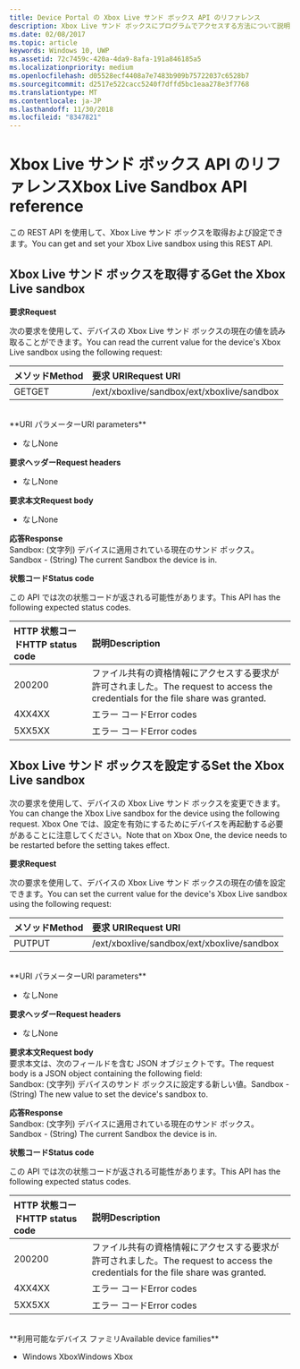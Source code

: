 ```yaml
---
title: Device Portal の Xbox Live サンド ボックス API のリファレンス
description: Xbox Live サンド ボックスにプログラムでアクセスする方法について説明します。
ms.date: 02/08/2017
ms.topic: article
keywords: Windows 10, UWP
ms.assetid: 72c7459c-420a-4da9-8afa-191a846185a5
ms.localizationpriority: medium
ms.openlocfilehash: d05528ecf4408a7e7483b909b75722037c6528b7
ms.sourcegitcommit: d2517e522cacc5240f7dffd5bc1eaa278e3f7768
ms.translationtype: MT
ms.contentlocale: ja-JP
ms.lasthandoff: 11/30/2018
ms.locfileid: "8347821"
---
```

# <a name="xbox-live-sandbox-api-reference"></a><span data-ttu-id="ae01c-104">Xbox Live サンド ボックス API のリファレンス</span><span class="sxs-lookup"><span data-stu-id="ae01c-104">Xbox Live Sandbox API reference</span></span>   
<span data-ttu-id="ae01c-105">この REST API を使用して、Xbox Live サンド ボックスを取得および設定できます。</span><span class="sxs-lookup"><span data-stu-id="ae01c-105">You can get and set your Xbox Live sandbox using this REST API.</span></span>

## <a name="get-the-xbox-live-sandbox"></a><span data-ttu-id="ae01c-106">Xbox Live サンド ボックスを取得する</span><span class="sxs-lookup"><span data-stu-id="ae01c-106">Get the Xbox Live sandbox</span></span>

**<span data-ttu-id="ae01c-107">要求</span><span class="sxs-lookup"><span data-stu-id="ae01c-107">Request</span></span>**

<span data-ttu-id="ae01c-108">次の要求を使用して、デバイスの Xbox Live サンド ボックスの現在の値を読み取ることができます。</span><span class="sxs-lookup"><span data-stu-id="ae01c-108">You can read the current value for the device's Xbox Live sandbox using the following request:</span></span>

<span data-ttu-id="ae01c-109">メソッド</span><span class="sxs-lookup"><span data-stu-id="ae01c-109">Method</span></span>      | <span data-ttu-id="ae01c-110">要求 URI</span><span class="sxs-lookup"><span data-stu-id="ae01c-110">Request URI</span></span>
:------     | :-----
<span data-ttu-id="ae01c-111">GET</span><span class="sxs-lookup"><span data-stu-id="ae01c-111">GET</span></span> | <span data-ttu-id="ae01c-112">/ext/xboxlive/sandbox</span><span class="sxs-lookup"><span data-stu-id="ae01c-112">/ext/xboxlive/sandbox</span></span>
<br />
**<span data-ttu-id="ae01c-113">URI パラメーター</span><span class="sxs-lookup"><span data-stu-id="ae01c-113">URI parameters</span></span>**

- <span data-ttu-id="ae01c-114">なし</span><span class="sxs-lookup"><span data-stu-id="ae01c-114">None</span></span>

**<span data-ttu-id="ae01c-115">要求ヘッダー</span><span class="sxs-lookup"><span data-stu-id="ae01c-115">Request headers</span></span>**

- <span data-ttu-id="ae01c-116">なし</span><span class="sxs-lookup"><span data-stu-id="ae01c-116">None</span></span>

**<span data-ttu-id="ae01c-117">要求本文</span><span class="sxs-lookup"><span data-stu-id="ae01c-117">Request body</span></span>**

- <span data-ttu-id="ae01c-118">なし</span><span class="sxs-lookup"><span data-stu-id="ae01c-118">None</span></span>

**<span data-ttu-id="ae01c-119">応答</span><span class="sxs-lookup"><span data-stu-id="ae01c-119">Response</span></span>**   
<span data-ttu-id="ae01c-120">Sandbox: (文字列) デバイスに適用されている現在のサンド ボックス。</span><span class="sxs-lookup"><span data-stu-id="ae01c-120">Sandbox - (String) The current Sandbox the device is in.</span></span>   

**<span data-ttu-id="ae01c-121">状態コード</span><span class="sxs-lookup"><span data-stu-id="ae01c-121">Status code</span></span>**

<span data-ttu-id="ae01c-122">この API では次の状態コードが返される可能性があります。</span><span class="sxs-lookup"><span data-stu-id="ae01c-122">This API has the following expected status codes.</span></span>

<span data-ttu-id="ae01c-123">HTTP 状態コード</span><span class="sxs-lookup"><span data-stu-id="ae01c-123">HTTP status code</span></span>      | <span data-ttu-id="ae01c-124">説明</span><span class="sxs-lookup"><span data-stu-id="ae01c-124">Description</span></span>
:------     | :-----
<span data-ttu-id="ae01c-125">200</span><span class="sxs-lookup"><span data-stu-id="ae01c-125">200</span></span> | <span data-ttu-id="ae01c-126">ファイル共有の資格情報にアクセスする要求が許可されました。</span><span class="sxs-lookup"><span data-stu-id="ae01c-126">The request to access the credentials for the file share was granted.</span></span>
<span data-ttu-id="ae01c-127">4XX</span><span class="sxs-lookup"><span data-stu-id="ae01c-127">4XX</span></span> | <span data-ttu-id="ae01c-128">エラー コード</span><span class="sxs-lookup"><span data-stu-id="ae01c-128">Error codes</span></span>
<span data-ttu-id="ae01c-129">5XX</span><span class="sxs-lookup"><span data-stu-id="ae01c-129">5XX</span></span> | <span data-ttu-id="ae01c-130">エラー コード</span><span class="sxs-lookup"><span data-stu-id="ae01c-130">Error codes</span></span>

## <a name="set-the-xbox-live-sandbox"></a><span data-ttu-id="ae01c-131">Xbox Live サンド ボックスを設定する</span><span class="sxs-lookup"><span data-stu-id="ae01c-131">Set the Xbox Live sandbox</span></span>
<span data-ttu-id="ae01c-132">次の要求を使用して、デバイスの Xbox Live サンド ボックスを変更できます。</span><span class="sxs-lookup"><span data-stu-id="ae01c-132">You can change the Xbox Live sandbox for the device using the following request.</span></span> <span data-ttu-id="ae01c-133">Xbox One では、設定を有効にするためにデバイスを再起動する必要があることに注意してください。</span><span class="sxs-lookup"><span data-stu-id="ae01c-133">Note that on Xbox One, the device needs to be restarted before the setting takes effect.</span></span>

**<span data-ttu-id="ae01c-134">要求</span><span class="sxs-lookup"><span data-stu-id="ae01c-134">Request</span></span>**

<span data-ttu-id="ae01c-135">次の要求を使用して、デバイスの Xbox Live サンド ボックスの現在の値を設定できます。</span><span class="sxs-lookup"><span data-stu-id="ae01c-135">You can set the current value for the device's Xbox Live sandbox using the following request:</span></span>

<span data-ttu-id="ae01c-136">メソッド</span><span class="sxs-lookup"><span data-stu-id="ae01c-136">Method</span></span>      | <span data-ttu-id="ae01c-137">要求 URI</span><span class="sxs-lookup"><span data-stu-id="ae01c-137">Request URI</span></span>
:------     | :-----
<span data-ttu-id="ae01c-138">PUT</span><span class="sxs-lookup"><span data-stu-id="ae01c-138">PUT</span></span> | <span data-ttu-id="ae01c-139">/ext/xboxlive/sandbox</span><span class="sxs-lookup"><span data-stu-id="ae01c-139">/ext/xboxlive/sandbox</span></span>
<br />
**<span data-ttu-id="ae01c-140">URI パラメーター</span><span class="sxs-lookup"><span data-stu-id="ae01c-140">URI parameters</span></span>**

- <span data-ttu-id="ae01c-141">なし</span><span class="sxs-lookup"><span data-stu-id="ae01c-141">None</span></span>

**<span data-ttu-id="ae01c-142">要求ヘッダー</span><span class="sxs-lookup"><span data-stu-id="ae01c-142">Request headers</span></span>**

- <span data-ttu-id="ae01c-143">なし</span><span class="sxs-lookup"><span data-stu-id="ae01c-143">None</span></span>

**<span data-ttu-id="ae01c-144">要求本文</span><span class="sxs-lookup"><span data-stu-id="ae01c-144">Request body</span></span>**   
<span data-ttu-id="ae01c-145">要求本文は、次のフィールドを含む JSON オブジェクトです。</span><span class="sxs-lookup"><span data-stu-id="ae01c-145">The request body is a JSON object containing the following field:</span></span>   
<span data-ttu-id="ae01c-146">Sandbox: (文字列) デバイスのサンド ボックスに設定する新しい値。</span><span class="sxs-lookup"><span data-stu-id="ae01c-146">Sandbox - (String) The new value to set the device's sandbox to.</span></span>

**<span data-ttu-id="ae01c-147">応答</span><span class="sxs-lookup"><span data-stu-id="ae01c-147">Response</span></span>**   
<span data-ttu-id="ae01c-148">Sandbox: (文字列) デバイスに適用されている現在のサンド ボックス。</span><span class="sxs-lookup"><span data-stu-id="ae01c-148">Sandbox - (String) The current Sandbox the device is in.</span></span>   

**<span data-ttu-id="ae01c-149">状態コード</span><span class="sxs-lookup"><span data-stu-id="ae01c-149">Status code</span></span>**

<span data-ttu-id="ae01c-150">この API では次の状態コードが返される可能性があります。</span><span class="sxs-lookup"><span data-stu-id="ae01c-150">This API has the following expected status codes.</span></span>

<span data-ttu-id="ae01c-151">HTTP 状態コード</span><span class="sxs-lookup"><span data-stu-id="ae01c-151">HTTP status code</span></span>      | <span data-ttu-id="ae01c-152">説明</span><span class="sxs-lookup"><span data-stu-id="ae01c-152">Description</span></span>
:------     | :-----
<span data-ttu-id="ae01c-153">200</span><span class="sxs-lookup"><span data-stu-id="ae01c-153">200</span></span> | <span data-ttu-id="ae01c-154">ファイル共有の資格情報にアクセスする要求が許可されました。</span><span class="sxs-lookup"><span data-stu-id="ae01c-154">The request to access the credentials for the file share was granted.</span></span>
<span data-ttu-id="ae01c-155">4XX</span><span class="sxs-lookup"><span data-stu-id="ae01c-155">4XX</span></span> | <span data-ttu-id="ae01c-156">エラー コード</span><span class="sxs-lookup"><span data-stu-id="ae01c-156">Error codes</span></span>
<span data-ttu-id="ae01c-157">5XX</span><span class="sxs-lookup"><span data-stu-id="ae01c-157">5XX</span></span> | <span data-ttu-id="ae01c-158">エラー コード</span><span class="sxs-lookup"><span data-stu-id="ae01c-158">Error codes</span></span>

<br />
**<span data-ttu-id="ae01c-159">利用可能なデバイス ファミリ</span><span class="sxs-lookup"><span data-stu-id="ae01c-159">Available device families</span></span>**

* <span data-ttu-id="ae01c-160">Windows Xbox</span><span class="sxs-lookup"><span data-stu-id="ae01c-160">Windows Xbox</span></span>

